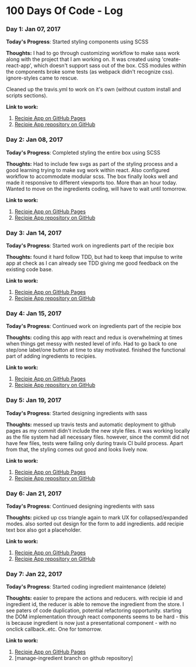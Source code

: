 # 100 Days Of Code - Log

### Day 1: Jan 07, 2017

**Today's Progress**: Started styling components using SCSS

**Thoughts:** I had to go through customizing workflow to make sass work along with the project that I am working on. It was created using 'create-react-app', which doesn't support sass out of the box. CSS modules within the components broke some tests (as webpack didn't recognize css). ignore-styles came to rescue.

Cleaned up the travis.yml to work on it's own (without custom install and scripts sections).

**Link to work:**

1. [Recipie App on GitHub Pages]
2. [Recipie App repository on GitHub]

### Day 2: Jan 08, 2017

**Today's Progress**: Completed styling the entire box using SCSS

**Thoughts:** Had to include few svgs as part of the styling process and a good learning trying to make svg work within react. Also configured workflow to accommodate modular scss. The box finally looks well and made it responsive to different viewports too. More than an hour today. Wanted to move on the ingredients coding, will have to wait until tomorrow.

**Link to work:**

1. [Recipie App on GitHub Pages]
2. [Recipie App repository on GitHub]

### Day 3: Jan 14, 2017

**Today's Progress**: Started work on ingredients part of the recipie box

**Thoughts:** found it hard follow TDD, but had to keep that impulse to write app at check as I can already see TDD giving me good feedback on the existing code base.

**Link to work:**

1. [Recipie App on GitHub Pages]
2. [Recipie App repository on GitHub]

### Day 4: Jan 15, 2017

**Today's Progress**: Continued work on ingredients part of the recipie box

**Thoughts:** coding this app with react and redux is overwhelming at times when things get messy with nested level of info. Had to go back to one step/one label/one button at time to stay motivated. finished the functional part of adding ingredients to recipies.

**Link to work:**

1. [Recipie App on GitHub Pages]
2. [Recipie App repository on GitHub]


### Day 5: Jan 19, 2017

**Today's Progress**: Started designing ingredients with sass

**Thoughts:** messed up travis tests and automatic deployment to github pages as my commit didn't include the new style files. it was working locally as the file system had all necessary files. however, since the commit did not have few files, tests were failing only during travis CI build process. Apart from that, the styling comes out good and looks lively now.

**Link to work:**

1. [Recipie App on GitHub Pages]
2. [Recipie App repository on GitHub]



### Day 6: Jan 21, 2017

**Today's Progress**: Continued designing ingredients with sass

**Thoughts:** picked up css triangle again to mark UX for collapsed/expanded modes. also sorted out design for the form to add ingredients. add recipie text box also got a placeholder.

**Link to work:**

1. [Recipie App on GitHub Pages]
2. [Recipie App repository on GitHub]

### Day 7: Jan 22, 2017

**Today's Progress**: Started coding ingredient maintenance (delete)

**Thoughts:** easier to prepare the actions and reducers. with recipie id and ingredient id, the reducer is able to remove the ingredient from the store. I see paters of code duplication, potential refactoring opportunity. starting the DOM implementation through react components seems to be hard - this is because ingredient is now just a presentational component - with no onclick callback..etc. One for tomorrow.

**Link to work:**

1. [Recipie App on GitHub Pages]
2. [manage-ingredient branch on github repository]


[Below are references to links used in the doc]: http://vijayabharathi.in
[Recipie App on GitHub Pages]: https://vijayabharathib.github.io/fcc-project-react-recipies
[Recipie App repository on GitHub]: https://github.com/vijayabharathib/fcc-project-react-recipies
